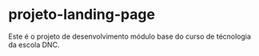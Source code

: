 # projeto-landing-page
Este é o projeto de desenvolvimento módulo base do curso de técnologia da escola DNC.
